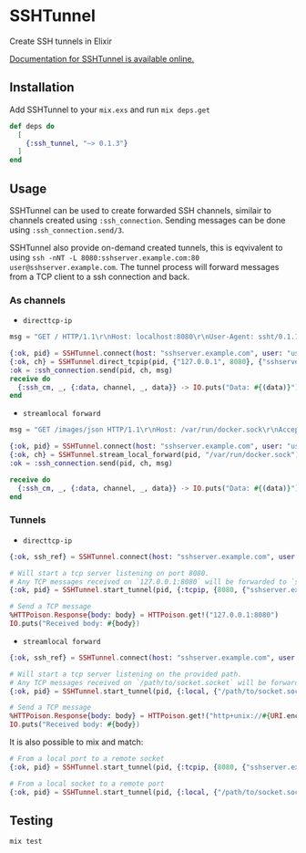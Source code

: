 # SSHTunnel

Create SSH tunnels in Elixir

[Documentation for SSHTunnel is available online.](https://hexdocs.pm/ssh_tunnel)

## Installation

Add SSHTunnel to your `mix.exs` and run `mix deps.get`

```elixir
def deps do
  [
    {:ssh_tunnel, "~> 0.1.3"}
  ]
end
```

## Usage

SSHTunnel can be used to create forwarded SSH channels, similair to channels created using `:ssh_connection`.
Sending messages can be done using `:ssh_connection.send/3`.

SSHTunnel also provide on-demand created tunnels, this is eqvivalent to using `ssh -nNT -L 8080:sshserver.example.com:80 user@sshserver.example.com`.
The tunnel process will forward messages from a TCP client to a ssh connection and back.

### As channels

* `directtcp-ip`

```elixir
msg = "GET / HTTP/1.1\r\nHost: localhost:8080\r\nUser-Agent: ssht/0.1.1\r\nAccept: */*\r\n\r\n"

{:ok, pid} = SSHTunnel.connect(host: "sshserver.example.com", user: "user", password: "password")
{:ok, ch} = SSHTunnel.direct_tcpip(pid, {"127.0.0.1", 8080}, {"sshserver.example.com", 80})
:ok = :ssh_connection.send(pid, ch, msg)
receive do
  {:ssh_cm, _, {:data, channel, _, data}} -> IO.puts("Data: #{(data)}")
end
```

* `streamlocal forward`

```elixir
msg = "GET /images/json HTTP/1.1\r\nHost: /var/run/docker.sock\r\nAccept: */*\r\n\r\n"

{:ok, pid} = SSHTunnel.connect(host: "sshserver.example.com", user: "user", password: "password")
{:ok, ch} = SSHTunnel.stream_local_forward(pid, "/var/run/docker.sock")
:ok = :ssh_connection.send(pid, ch, msg)

receive do
  {:ssh_cm, _, {:data, channel, _, data}} -> IO.puts("Data: #{(data)}")
end
```

### Tunnels

* `directtcp-ip`

```elixir
{:ok, ssh_ref} = SSHTunnel.connect(host: "sshserver.example.com", user: "user", password: "password")

# Will start a tcp server listening on port 8080.
# Any TCP messages received on `127.0.0.1:8080` will be forwarded to `sshserver.example.com:80`
{:ok, pid} = SSHTunnel.start_tunnel(pid, {:tcpip, {8080, {"sshserver.example.com", 80}}})

# Send a TCP message
%HTTPoison.Response{body: body} = HTTPoison.get!("127.0.0.1:8080")
IO.puts("Received body: #{body})
```

* `streamlocal forward`

```elixir
{:ok, ssh_ref} = SSHTunnel.connect(host: "sshserver.example.com", user: "user", password: "password")

# Will start a tcp server listening on the provided path.
# Any TCP messages received on `/path/to/socket.socket` will be forwarded to the `/path/`to/remote.sock` on sshserver.example.com
{:ok, pid} = SSHTunnel.start_tunnel(pid, {:local, {"/path/to/socket.sock", {"sshserver.example.com", "/path/to/remote.sock"}}})

# Send a TCP message
%HTTPoison.Response{body: body} = HTTPoison.get!("http+unix://#{URI.encode_www_form("/path/to/socket.sock")}")
IO.puts("Received body: #{body})
```

It is also possible to mix and match:

```elixir
# From a local port to a remote socket
{:ok, pid} = SSHTunnel.start_tunnel(pid, {:tcpip, {8080, {"sshserver.example.com", "/path/to/remote.sock"}}})

# From a local socket to a remote port
{:ok, pid} = SSHTunnel.start_tunnel(pid, {:local, {"/path/to/socket.sock", {"sshserver.example.com", 80}}})
```

## Testing

```bash
mix test
```
